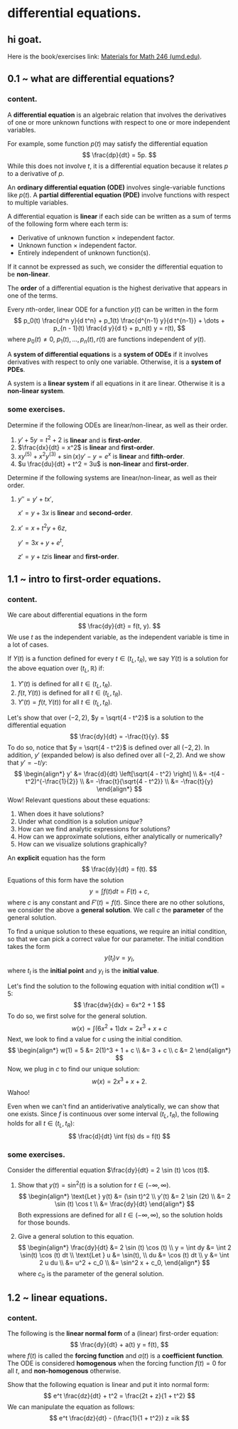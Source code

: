 # differential equations.

## hi goat.

Here is the book/exercises link: [Materials for Math 246 (umd.edu)](https://courses.math.umd.edu/math246/NODE/2223F/).

## 0.1 ~ what are differential equations?

### content.

A **differential equation** is an algebraic relation that involves the derivatives of one or more unknown functions with respect to one or more independent variables.

For example, some function $p(t)$​ may satisfy the differential equation
$$
\frac{dp}{dt} = 5p.
$$
While this does not involve $t$, it is a differential equation because it relates $p$ to a derivative of $p$.

An **ordinary differential equation (ODE)** involves single-variable functions like $p(t)$​. A **partial differential equation (PDE)** involve functions with respect to multiple variables.

A differential equation is **linear** if each side can be written as a sum of terms of the following form where each term is:

- Derivative of unknown function $\times$ independent factor.
- Unknown function $\times$ independent factor.
- Entirely independent of unknown function(s).

If it cannot be expressed as such, we consider the differential equation to be **non-linear**.

The **order** of a differential equation is the highest derivative that appears in one of the terms.

Every $n$th-order, linear ODE for a function $y(t)$ can be written in the form 
$$
p_0(t) \frac{d^n y}{d t^n} + p_1(t) \frac{d^{n-1} y}{d t^{n-1}} + \dots + p_{n - 1}(t) \frac{d y}{d t} + p_n(t) y = r(t),
$$
where $p_0(t) \neq 0$, $p_1(t), \dots, p_n(t), r(t)$ are functions independent of $y(t)$.

A **system of differential equations** is a **system of ODEs** if it involves derivatives with respect to only one variable. Otherwise, it is a **system of PDEs**.

A system is a **linear system** if all equations in it are linear. Otherwise it is a **non-linear system**.

### some exercises.

Determine if the following ODEs are linear/non-linear, as well as their order.

1. $y' + 5y = t^2 + 2$ is **linear** and is **first-order**.
2. $\frac{dx}{dt} = x^2$ is **linear** and **first-order**.
3. $xy^{(5)} + x^2 y^{(3)} + \sin(x) y' - y = e^x$ is **linear** and **fifth-order**.
4. $u \frac{du}{dt} + t^2 = 3u$​ is **non-linear** and **first-order**.

Determine if the following systems are linear/non-linear, as well as their order.

1. $y'' = y' + tx'$,

   $x' = y + 3x$ is **linear** and **second-order**.

2. $x' = x + t^2 y + 6z$,

   $y' = 3x + y + e^t$,

   $z' = y + tz$​ is **linear** and **first-order**.

## 1.1 ~ intro to first-order equations.

### content.

We care about differential equations in the form
$$
\frac{dy}{dt} = f(t, y).
$$
We use $t$ as the independent variable, as the independent variable is time in a lot of cases.

If $Y(t)$ is a function defined for every $t \in (t_L, t_R)$, we say $Y(t)$ is a solution for the above equation over $(t_L, \mathbb{R})$ if:

1. $Y'(t)$ is defined for all $t \in (t_L, t_R)$.
2. $f(t, Y(t))$ is defined for all $t \in (t_L, t_R)$.
3. $Y'(t) = f(t, Y(t))$ for all $t \in (t_L, t_R)$.

Let's show that over $(-2, 2)$, $y = \sqrt{4 - t^2}$​ is a solution to the differential equation
$$
\frac{dy}{dt} = -\frac{t}{y}.
$$
To do so, notice that $y = \sqrt{4 - t^2}$ is defined over all $(-2, 2)$. In addition, $y'$ (expanded below) is also defined over all $(-2, 2)$. And we show that $y' = -t / y$:
$$
\begin{align*}
	y'
		&= \frac{d}{dt} \left[\sqrt{4 - t^2} \right] \\
    	&= -t(4 - t^2)^{-\frac{1}{2}} \\
    	&= -\frac{t}{\sqrt{4 - t^2}} \\
    	&= -\frac{t}{y}
\end{align*}
$$
Wow! Relevant questions about these equations:

1. When does it have solutions?
2. Under what condition is a solution *unique*?
3. How can we find analytic expressions for solutions?
4. How can we approximate solutions, either analytically or numerically?
5. How can we visualize solutions graphically?

An **explicit** equation has the form
$$
\frac{dy}{dt} = f(t).
$$
Equations of this form have the solution
$$
y = \int f(t) dt = F(t) + c,
$$
where $c$ is any constant and $F'(t) = f(t)$. Since there are no other solutions, we consider the above a **general solution**. We call $c$ the **parameter** of the general solution.

To find a unique solution to these equations, we require an initial condition, so that we can pick a correct value for our parameter. The initial condition takes the form
$$
y(t_I)v= y_I,
$$
where $t_I$ is the **initial point** and $y_I$​ is the **initial value**.

Let's find the solution to the following equation with initial condition $w(1) = 5$:
$$
\frac{dw}{dx} = 6x^2 + 1
$$
To do so, we first solve for the general solution.
$$
w(x) = \int (6x^2 + 1) dx = 2x^3 + x + c
$$
Next, we look to find a value for $c$ using the initial condition.
$$
\begin{align*}
	w(1) = 5 
		&= 2(1)^3 + 1 + c \\
		&= 3 + c \\
    c &= 2
\end{align*}
$$
Now, we plug in $c$ to find our unique solution:
$$
w(x) = 2x^3 + x + 2.
$$
Wahoo!

Even when we can't find an antiderivative analytically, we can show that one exists. Since $f$ is continuous over some interval $(t_L, t_R)$, the following holds for all $t \in (t_L, t_R)$:
$$
\frac{d}{dt} \int f(s) ds = f(t)
$$

### some exercises.

Consider the differential equation $\frac{dy}{dt} = 2 \sin (t) \cos (t)$.

1. Show that $y(t) = \sin^2 (t)$ is a solution for $t \in (- \infty, \infty)$​.
   $$
   \begin{align*}
   	\text{Let } y(t) &= (\sin t)^2 \\
   	y'(t) &= 2 \sin (2t) \\
   		&= 2 \sin (t) \cos t \\
   		&= \frac{dy}{dt}
   \end{align*}
   $$
   Both expressions are defined for all $t \in (-\infty, \infty)$, so the solution holds for those bounds.

2. Give a general solution to this equation.
   $$
   \begin{align*}
   	\frac{dy}{dt} &= 2 \sin (t) \cos (t) \\
   	y = \int dy &= \int 2 \sin(t) \cos (t) dt \\
   	\text{Let } u &= \sin(t), \\
   	du &= \cos (t) dt \\
   	y &= \int 2 u du \\
   		&= u^2 + c_0 \\
   		&= \sin^2 x + c_0,
   \end{align*}
   $$
   where $c_0$ is the parameter of the general solution.

## 1.2 ~ linear equations.

### content.

The following is the **linear normal form** of a (linear) first-order equation:
$$
\frac{dy}{dt} + a(t) y = f(t),
$$
where $f(t)$ is called the **forcing function** and $a(t)$ is a **coefficient function**. The ODE is considered **homogenous** when the forcing function $f(t) = 0$ for all $t$, and **non-homogenous** otherwise.

Show that the following equation is linear and put it into normal form:
$$
e^t \frac{dz}{dt} + t^2 = \frac{2t + z}{1 + t^2}
$$
We can manipulate the equation as follows:
$$
e^t \frac{dz}{dt} - (\frac{1}{1 + t^2}) z =ik
$$
